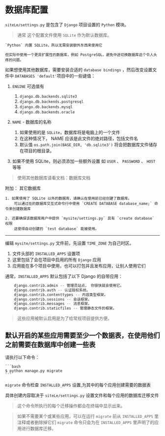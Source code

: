 数据库配置
==========

`siteLe/settings.py` 是包含了 `Django` 项目设置的 `Python` 模块。

> 通常 这个配置文件使用 `SQLite` 作为默认数据库。

    `Python` 内置 SQLite，所以无需安装额外东西来使用它

    但实际中使用一个更具扩展性的数据库，例如 PostgreSQL，避免中途切换数据库这个令人头疼的问题。

如果想使用其他数据库，需要安装合适的 `database bindings` ，然后改变设置文件中 `DATABASES 'default'`项目中的一些键值：

1. `ENGINE`
    可选值有
    1. `django.db.backends.sqlite3`
    2. `django.db.backends.postgresql`
    3. `django.db.backends.mysql`
    4. `django.db.backends.oracle`

2. `NAME` - 数据库的名称
    1. 如果使用的是 `SQLite`，数据库将是电脑上的一个文件
    2. 在这种情况下， NAME 应该是此文件的绝对路径，包括文件名
    3. 默认值 `os.path.join(BASE_DIR, 'db.sqlite3')` 将会把数据库文件储存在项目的根目录。

3. 如果不使用 SQLite，则必须添加一些额外设置
    如 `USER` 、 `PASSWORD` 、 `HOST` 等等

> 使用其他数据库请看文档：数据库文档

附加：
    其它数据库

    1. 如果使用了 SQLite 以外的数据库，请确认在使用前已经创建了数据库。
        可以通过在的数据库交互式命令行中使用 `CREATE DATABASE database_name;` 命令来创建数据库

    2. 还要确保该数据库用户中提供 `mysite/settings.py` 具有 `create database` 权限
        这使得自动创建的 `test database` 能被使用。

----------------------------

编辑 `mysite/settings.py` 文件前，先设置 `TIME_ZONE` 为自己时区。

1. 文件头部的 `INSTALLED_APPS` 设置项
2. 这里包括了会在项目中启用的所有 `Django` 应用
3. 应用能在多个项目中使用，也可以打包并且发布应用，让别人使用它们

通常，`INSTALLED_APPS` 默认包括了以下 Django 的自带应用：

```python
    django.contrib.admin -- 管理员站点， 你很快就会使用它。
    django.contrib.auth -- 认证授权系统。
    django.contrib.contenttypes -- 内容类型框架。
    django.contrib.sessions -- 会话框架。
    django.contrib.messages -- 消息框架。
    django.contrib.staticfiles -- 管理静态文件的框架。
```

> 这些应用被默认启用是为了给常规项目提供方便。

默认开启的某些应用需要至少一个数据表，在使用他们之前需要在数据库中创建一些表
--------------

请执行以下命令：

    ```bash
    $ python manage.py migrate
    ```

`migrate` 命令检查 `INSTALLED_APPS` 设置,为其中的每个应用创建需要的数据表

具体创建内容取决于 `siteLe/settings.py` 设置文件和每个应用的数据库迁移文件

> 这个命令所执行的每个迁移操作都会在终端中显示出来。

> 如果不需要某个或某些应用，可以在运行 `migrate` 前从 `INSTALLED_APPS` 里注释或者删除掉它们
> `migrate` 命令只会为在 `INSTALLED_APPS` 里声明了的应用进行数据库迁移。
